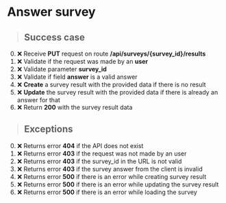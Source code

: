 # Answer survey

> ## Success case

0. :x: Receive **PUT** request on route **/api/surveys/{survey_id}/results**
1. :x: Validate if the request was made by an **user**
2. :x: Validate parameter **survey_id**
3. :x: Validate if field **answer** is a valid answer
4. :x: **Create** a survey result with the provided data if there is no result
5. :x: **Update** the survey result with the provided data if there is already an answer for that
6. :x: Return **200** with the survey result data

> ## Exceptions

0. :x: Returns error **404** if the API does not exist
1. :x: Returns error **403** if the request was not made by an user
2. :x: Returns error **403** if the survey_id in the URL is not valid
3. :x: Returns error **403** if the survey answer from the client is invalid
4. :x: Returns error **500** if there is an error while creating survey result
5. :x: Returns error **500** if there is an error while updating the survey result
6. :x: Returns error **500** if there is an error while loading the survey